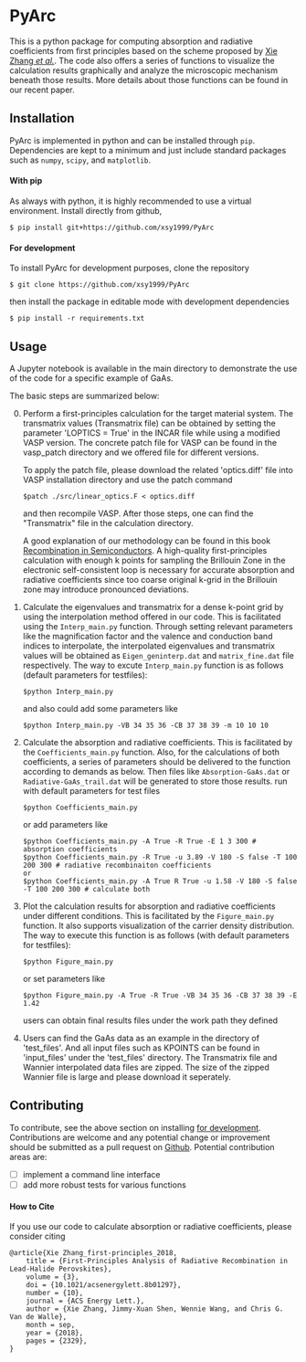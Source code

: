 # PyArc
This is a python package for computing absorption and radiative coefficients from first principles based on the scheme proposed by [Xie Zhang *et al.*](https://doi.org/10.1021/acsenergylett.8b01297). The code also offers a series of functions to visualize the calculation results graphically and analyze the microscopic mechanism beneath those results. More details about those functions can be found in our recent paper. 

## Installation
PyArc is implemented in python and can be installed through `pip`.
Dependencies are kept to a minimum and just include standard packages such as `numpy`, `scipy`, and `matplotlib`.

#### With pip
As always with python, it is highly recommended to use a virtual environment.
Install directly from github,
```
$ pip install git+https://github.com/xsy1999/PyArc
```

#### For development
To install PyArc for development purposes, clone the repository
```
$ git clone https://github.com/xsy1999/PyArc
```
then install the package in editable mode with development dependencies
```
$ pip install -r requirements.txt
```

## Usage
A Jupyter notebook is available in the main directory to demonstrate the use of the code for a specific example of GaAs.

The basic steps are summarized below:

0. Perform a first-principles calculation for the target material system. The transmatrix values (Transmatrix file) can be obtained by setting the parameter 'LOPTICS = True' in the INCAR file while using a modified VASP version. The concrete patch file for VASP can be found in the vasp_patch directory and we offered file for different versions.

    To apply the patch file, please download the related 'optics.diff' file into VASP installation directory and use the patch command
    ```
    $patch ./src/linear_optics.F < optics.diff
    ```
    and then recompile VASP. After those steps, one can find the "Transmatrix" file in the calculation directory.

    A good explanation of our methodology can be found in this book [Recombination in Semiconductors](https://doi.org/10.1017/CBO9780511470769). A high-quality first-principles calculation with enough k points for sampling the Brillouin Zone in the electronic self-consistent loop is necessary for accurate absorption and radiative coefficients since too coarse original k-grid in the Brillouin zone may introduce pronounced deviations.

1. Calculate the eigenvalues and transmatrix for a dense k-point grid by using the interpolation method offered in our code. This is facilitated using the `Interp_main.py` function. Through setting relevant parameters like the magnification factor and the valence and conduction band indices to interpolate, the interpolated eigenvalues and transmatrix values will be obtained as `Eigen_geninterp.dat` and `matrix_fine.dat` file respectively.
    The way to excute `Interp_main.py` function is as follows (default parameters for testfiles):
    ```
    $python Interp_main.py
    ```
    and also could add some parameters like
    ```
    $python Interp_main.py -VB 34 35 36 -CB 37 38 39 -m 10 10 10
    ```
2. Calculate the absorption and radiative  coefficients. This is facilitated by the `Coefficients_main.py` function. Also, for the calculations of both coefficients, a series of parameters should be delivered to the function according to demands as below. Then files like `Absorption-GaAs.dat` or `Radiative-GaAs_trail.dat` will be generated to store those results.
run with default parameters for test files
    ```
    $python Coefficients_main.py
    ```
    or add parameters like
    ```
    $python Coefficients_main.py -A True -R True -E 1 3 300 # absorption coefficients
    $python Coefficients_main.py -R True -u 3.89 -V 180 -S false -T 100 200 300 # radiative recombinaiton coefficients
    or 
    $python Coefficients_main.py -A True R True -u 1.58 -V 180 -S false -T 100 200 300 # calculate both
    ```

3. Plot the calculation results for absorption and radiative coefficients under different conditions. This is facilitated by the `Figure_main.py` function. It also supports visualization of the carrier density distribution. The way to execute this function is as follows (with default parameters for testfiles):
    ```
    $python Figure_main.py
    ```
    or set parameters like
    ```
    $python Figure_main.py -A True -R True -VB 34 35 36 -CB 37 38 39 -E 1.42
    ```
    users can obtain final results files under the work path they defined
 
4. Users can find the GaAs data as an example in the directory of 'test_files'. And all input files such as KPOINTS can be found in 'input_files' under the 'test_files' directory. The Transmatrix file and Wannier interpolated data files are zipped. The size of the zipped Wannier file is large and please download it seperately.

## Contributing
To contribute, see the above section on installing [for development](#for-development).
Contributions are welcome and any potential change or improvement should be submitted as a pull request on [Github](https://github.com/xsy1999/PyArc/).
Potential contribution areas are:
 - [ ] implement a command line interface
 - [ ] add more robust tests for various functions

#### How to Cite
If you use our code to calculate absorption or radiative  coefficients, please consider citing
```
@article{Xie Zhang_first-principles_2018,
	title = {First-Principles Analysis of Radiative Recombination in Lead-Halide Perovskites},
	volume = {3},
	doi = {10.1021/acsenergylett.8b01297},
	number = {10},
	journal = {ACS Energy Lett.},
	author = {Xie Zhang, Jimmy-Xuan Shen, Wennie Wang, and Chris G. Van de Walle},
	month = sep,
	year = {2018},
	pages = {2329},
}
```

